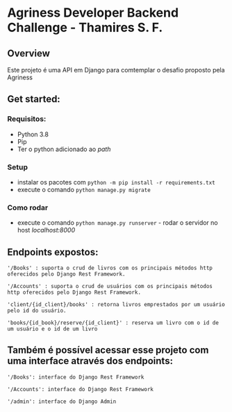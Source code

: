 # Agriness Developer Backend Challenge - Thamires S. F.
## Overview
Este projeto é uma API em Django para comtemplar o desafio proposto pela Agriness 

## Get started:
### Requisitos:
* Python 3.8
* Pip
* Ter o python adicionado ao *path*

### Setup
* instalar os pacotes com `python -m pip install -r requirements.txt`
* execute o comando `python manage.py migrate`

### Como rodar
* execute o comando `python manage.py runserver` - rodar o servidor no host *localhost:8000* 

## Endpoints expostos:
	'/Books' : suporta o crud de livros com os principais métodos http oferecidos pelo Django Rest Framework.

	'/Accounts' : suporta o crud de usuários com os principais métodos http oferecidos pelo Django Rest Framework.

	'client/{id_client}/books' : retorna livros emprestados por um usuário pelo id do usuário.

	'books/{id_book}/reserve/{id_client}' : reserva um livro com o id de um usuário e o id de um livro

	
## Também é possível acessar esse projeto com uma interface através dos endpoints:
	'/Books': interface do Django Rest Framework

	'/Accounts': interface do Django Rest Framework

	'/admin': interface do Django Admin
